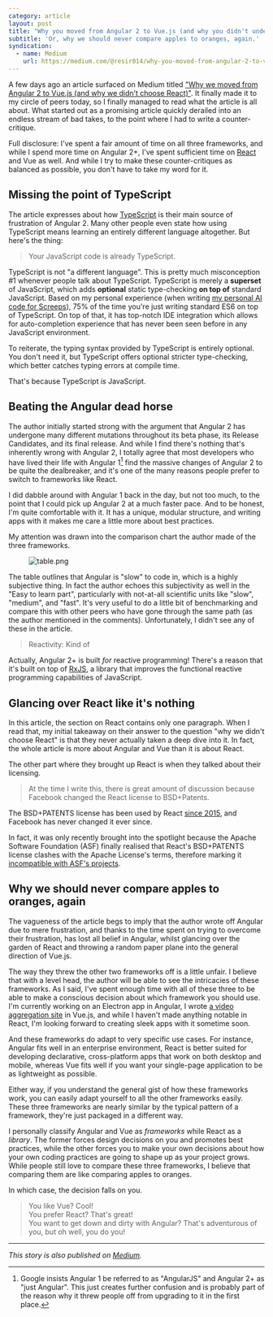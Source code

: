 ```yaml
---
category: article
layout: post
title: "Why you moved from Angular 2 to Vue.js (and why you didn't understand what React is about)"
subtitle: 'Or, why we should never compare apples to oranges, again.'
syndication:
  - name: Medium
    url: https://medium.com/@resir014/why-you-moved-from-angular-2-to-vue-js-and-why-you-didnt-understand-what-react-is-about-107ea9188912
---
```


A few days ago an article surfaced on Medium titled ["Why we moved from Angular 2 to Vue.js (and why we didn’t choose React)"](https://medium.com/reverdev/why-we-moved-from-angular-2-to-vue-js-and-why-we-didnt-choose-react-ef807d9f4163). It finally made it to my circle of peers today, so I finally managed to read what the article is all about. What started out as a promising article quickly derailed into an endless stream of bad takes, to the point where I had to write a counter-critique.

Full disclosure: I've spent a fair amount of time on all three frameworks, and while I spend more time on Angular 2+, I've spent sufficient time on [React](https://facebook.github.io/react/) and Vue as well. And while I try to make these counter-critiques as balanced as possible, you don't have to take my word for it.

## Missing the point of TypeScript

The article expresses about how [TypeScript](http://www.typescriptlang.org/) is their main source of frustration of Angular 2. Many other people even state how using TypeScript means learning an entirely different language altogether. But here's the thing:

> Your JavaScript code is already TypeScript.

TypeScript is not "a different language". This is pretty much misconception #1 whenever people talk about TypeScript. TypeScript is merely a **superset** of JavaScript, which adds **optional** static type-checking **on top of** standard JavaScript. Based on my personal experience (when writing [my personal AI code for Screeps](https://github.com/resir014/screeps)), 75% of the time you're just writing standard ES6 on top of TypeScript. On top of that, it has top-notch IDE integration which allows for auto-completion experience that has never been seen before in any JavaScript environment.

To reiterate, the typing syntax provided by TypeScript is entirely optional. You don't need it, but TypeScript offers optional stricter type-checking, which better catches typing errors at compile time.

That's because TypeScript _is_ JavaScript.

## Beating the Angular dead horse

The author initially started strong with the argument that Angular 2 has undergone many different mutations throughout its beta phase, its Release Candidates, and its final release. And while I find there's nothing that's inherently wrong with Angular 2, I totally agree that most developers who have lived their life with Angular 1[^fn-ng1] find the massive changes of Angular 2 to be quite the dealbreaker, and it's one of the many reasons people prefer to switch to frameworks like React.

I did dabble around with Angular 1 back in the day, but not too much, to the point that I could pick up Angular 2 at a much faster pace. And to be honest, I'm quite comfortable with it. It has a unique, modular structure, and writing apps with it makes me care a little more about best practices.

My attention was drawn into the comparison chart the author made of the three frameworks.

<figure>
  <img src="/assets/article/2017/angular-2-react-vue/table.png" alt="table.png">
</figure>

The table outlines that Angular is "slow" to code in, which is a highly subjective thing. In fact the author echoes this subjectivity as well in the "Easy to learn part", particularly with not-at-all scientific units like "slow", "medium", and "fast". It's very useful to do a little bit of benchmarking and compare this with other peers who have gone through the same path (as the author mentioned in the comments). Unfortunately, I didn't see any of these in the article.

> Reactivity: Kind of

Actually, Angular 2+ is built _for_ reactive programming! There's a reason that it's built on top of [RxJS](http://reactivex.io/), a library that improves the functional reactive programming capabilities of JavaScript.

## Glancing over React like it's nothing

In this article, the section on React contains only one paragraph. When I read that, my initial takeaway on their answer to the question "why we didn't choose React" is that they never actually taken a deep dive into it. In fact, the whole article is more about Angular and Vue than it is about React.

The other part where they brought up React is when they talked about their licensing.

> At the time I write this, there is great amount of discussion because Facebook changed the React license to BSD+Patents.

The BSD+PATENTS license has been used by React [since 2015](https://github.com/facebook/react), and Facebook has never changed it ever since.

In fact, it was only recently brought into the spotlight because the Apache Software Foundation (ASF) finally realised that React's BSD+PATENTS license clashes with the Apache License's terms, therefore marking it [incompatible with ASF's projects](https://www.apache.org/legal/resolved.html#category-x).

## Why we should never compare apples to oranges, again

The vagueness of the article begs to imply that the author wrote off Angular due to mere frustration, and thanks to the time spent on trying to overcome their frustration, has lost all belief in Angular, whilst glancing over the garden of React and throwing a random paper plane into the general direction of Vue.js.

The way they threw the other two frameworks off is a little unfair. I believe that with a level head, the author will be able to see the intricacies of these frameworks. As I said, I've spent enough time with all of these three to be able to make a conscious decision about which framework you should use. I'm currently working on an Electron app in Angular, I wrote [a video aggregation site](https://github.com/tildetown/tildetv-frontend) in Vue.js, and while I haven't made anything notable in React, I'm looking forward to creating sleek apps with it sometime soon.

And these frameworks do adapt to very specific use cases. For instance, Angular fits well in an enterprise environment, React is better suited for developing declarative, cross-platform apps that work on both desktop and mobile, whereas Vue fits well if you want your single-page application to be as lightweight as possible.

Either way, if you understand the general gist of how these frameworks work, you can easily adapt yourself to all the other frameworks easily. These three frameworks are nearly similar by the typical pattern of a framework, they're just packaged in a different way.

I personally classify Angular and Vue as _frameworks_ while React as a _library_. The former forces design decisions on you and promotes best practices, while the other forces you to make your own decisions about how your own coding practices are going to shape up as your project grows. While people still love to compare these three frameworks, I believe that comparing them are like comparing apples to oranges.

In which case, the decision falls on you.

> You like Vue? Cool!<br>
> You prefer React? That's great!<br>
> You want to get down and dirty with Angular? That's adventurous of you, but oh well, you do you!

---

_This story is also published on [Medium](https://medium.com/@resir014/why-you-moved-from-angular-2-to-vue-js-and-why-you-didnt-understand-what-react-is-about-107ea9188912)._

[^fn-ng1]: Google insists Angular 1 be referred to as "AngularJS" and Angular 2+ as "just Angular". This just creates further confusion and is probably part of the reason why it threw people off from upgrading to it in the first place.
